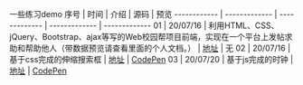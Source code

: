 一些练习demo
序号 | 时间 | 介绍 | 源码 | 预览
------------ | ------------- | ------------- | ------------- | -------------
01 | 20/07/16 | 利用HTML、CSS、jQuery、Bootstrap、ajax等写的Web校园帮项目前端，实现在一个平台上发帖求助和帮助他人（带数据预览请查看里面的个人文档。） | [地址](https://github.com/liouer/Campus_to_help/tree/master/%E5%89%8D%E7%AB%AF) | 无
02 | 20/07/16 | 基于css完成的伸缩搜索框 | [地址](https://codepen.io/LioLiu/pen/xxZyOwK) | [CodePen](https://codepen.io/LioLiu/pen/xxZyOwK)
03 | 20/07/20 | 基于js完成的时钟 | [地址](https://codepen.io/LioLiu/pen/xxZyOwK) | [CodePen](https://codepen.io/LioLiu/pen/jOWXMzo)
